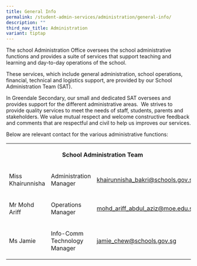 ```yaml
---
title: General Info
permalink: /student-admin-services/administration/general-info/
description: ""
third_nav_title: Administration
variant: tiptap
---
```

<p>The school Administration Office oversees the school administrative functions
and provides a suite of services that support teaching and learning and
day-to-day operations of the school.</p>
<p>These services, which include general administration, school operations,
financial, technical and logistics support, are provided by our School
Administration Team (SAT).</p>
<p>In Greendale Secondary, our small and dedicated SAT oversees and provides
support for the different administrative areas. &nbsp;We strives to provide
quality services to meet the needs of staff, students, parents and stakeholders.
We value mutual respect and welcome constructive feedback and comments
that are respectful and civil to help us improves our services.</p>
<p>Below are relevant contact for the various administrative functions:</p>
<table style="minWidth: 75px">
<colgroup>
<col>
<col>
<col>
</colgroup>
<tbody>
<tr>
<th rowspan="1" colspan="3">
<p>School Administration Team</p>
</th>
</tr>
<tr>
<td rowspan="1" colspan="1">
<p>Miss Khairunnisha</p>
</td>
<td rowspan="1" colspan="1">
<p>Administration Manager</p>
</td>
<td rowspan="1" colspan="1">
<p><a href="mailto:khairunnisha_bakri@schools.gov.sg" rel="noopener noreferrer nofollow" target="_blank">khairunnisha_bakri@schools.gov.sg</a>
</p>
</td>
</tr>
<tr>
<td rowspan="1" colspan="1">
<p>Mr Mohd Ariff</p>
</td>
<td rowspan="1" colspan="1">
<p>Operations Manager</p>
</td>
<td rowspan="1" colspan="1">
<p><a href="mailto:mohd_ariff_abdul_aziz@schools.gov.sg" rel="noopener noreferrer nofollow" target="_blank">mohd_ariff_abdul_aziz@moe.edu.sg</a>
</p>
</td>
</tr>
<tr>
<td rowspan="1" colspan="1">
<p>Ms Jamie</p>
</td>
<td rowspan="1" colspan="1">
<p>Info-Comm Technology Manager</p>
</td>
<td rowspan="1" colspan="1">
<p><a href="mailto:jamie_chew@schools.gov.sg" rel="noopener noreferrer nofollow" target="_blank">jamie_chew@schools.gov.sg</a>
</p>
</td>
</tr>
</tbody>
</table>
<p></p>